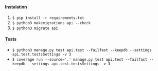 #### Instalation

1. `$ pip install -r requirements.txt`
2. `$ python3 makemigrations api --check`
2. `$ python3 migrate api`

#### Tests

* `$ python3 manage.py test api.test --failfast --keepdb --settings api.test.testsSettings -v 3`
* `$ coverage run --source='.' manage.py test api.test --failfast --keepdb --settings api.test.testsSettings -v 3`